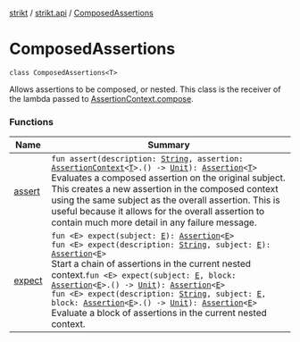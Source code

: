 [strikt](../../index.md) / [strikt.api](../index.md) / [ComposedAssertions](./index.md)

# ComposedAssertions

`class ComposedAssertions<T>`

Allows assertions to be composed, or nested.
This class is the receiver of the lambda passed to
[AssertionContext.compose](../-assertion-context/compose.md).

### Functions

| Name | Summary |
|---|---|
| [assert](assert.md) | `fun assert(description: `[`String`](https://kotlinlang.org/api/latest/jvm/stdlib/kotlin/-string/index.html)`, assertion: `[`AssertionContext`](../-assertion-context/index.md)`<`[`T`](index.md#T)`>.() -> `[`Unit`](https://kotlinlang.org/api/latest/jvm/stdlib/kotlin/-unit/index.html)`): `[`Assertion`](../-assertion/index.md)`<`[`T`](index.md#T)`>`<br>Evaluates a composed assertion on the original subject. This creates a new assertion in the composed context using the same subject as the overall assertion. This is useful because it allows for the overall assertion to contain much more detail in any failure message. |
| [expect](expect.md) | `fun <E> expect(subject: `[`E`](expect.md#E)`): `[`Assertion`](../-assertion/index.md)`<`[`E`](expect.md#E)`>`<br>`fun <E> expect(description: `[`String`](https://kotlinlang.org/api/latest/jvm/stdlib/kotlin/-string/index.html)`, subject: `[`E`](expect.md#E)`): `[`Assertion`](../-assertion/index.md)`<`[`E`](expect.md#E)`>`<br>Start a chain of assertions in the current nested context.`fun <E> expect(subject: `[`E`](expect.md#E)`, block: `[`Assertion`](../-assertion/index.md)`<`[`E`](expect.md#E)`>.() -> `[`Unit`](https://kotlinlang.org/api/latest/jvm/stdlib/kotlin/-unit/index.html)`): `[`Assertion`](../-assertion/index.md)`<`[`E`](expect.md#E)`>`<br>`fun <E> expect(description: `[`String`](https://kotlinlang.org/api/latest/jvm/stdlib/kotlin/-string/index.html)`, subject: `[`E`](expect.md#E)`, block: `[`Assertion`](../-assertion/index.md)`<`[`E`](expect.md#E)`>.() -> `[`Unit`](https://kotlinlang.org/api/latest/jvm/stdlib/kotlin/-unit/index.html)`): `[`Assertion`](../-assertion/index.md)`<`[`E`](expect.md#E)`>`<br>Evaluate a block of assertions in the current nested context. |
